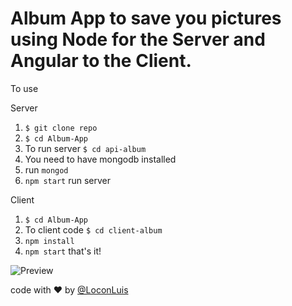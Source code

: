 # Album App to save you pictures using Node for the Server and Angular to the Client.

To use

Server
 1. `$ git clone repo`
 2. `$ cd Album-App`
 3. To run server `$ cd api-album`
 4. You need to have mongodb installed
 5. run `mongod`
 6. `npm start` run server 

	
Client
 1. `$ cd Album-App`
 2. To client code `$ cd client-album`
 3. `npm install`
 4. `npm start` that's it!

![Preview](https://i.imgur.com/xpdGJQo.gif)

code with ♥ by [@LoconLuis](https://twitter.com/LoconLuis) 